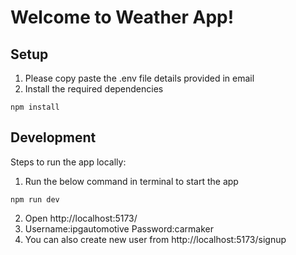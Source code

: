 # Welcome to Weather App!

## Setup
1. Please copy paste the .env file details provided in email
2. Install the required dependencies
```shellscript
npm install
```
## Development

Steps to run the app locally:

1. Run the below command in terminal to start the app
```shellscript
npm run dev
```
2. Open http://localhost:5173/
2. Username:ipgautomotive   Password:carmaker
3. You can also create new user from http://localhost:5173/signup
